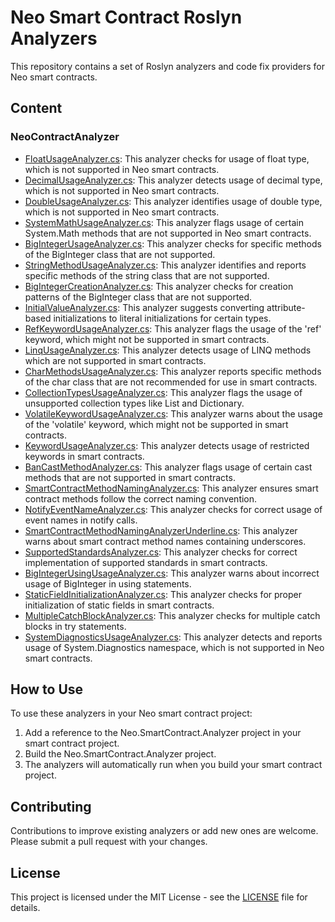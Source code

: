 # Neo Smart Contract Roslyn Analyzers

This repository contains a set of Roslyn analyzers and code fix providers for Neo smart contracts.

## Content
### NeoContractAnalyzer

- [FloatUsageAnalyzer.cs](NeoContractAnalyzer/FloatUsageAnalyzer.cs): This analyzer checks for usage of float type, which is not supported in Neo smart contracts.
- [DecimalUsageAnalyzer.cs](NeoContractAnalyzer/DecimalUsageAnalyzer.cs): This analyzer detects usage of decimal type, which is not supported in Neo smart contracts.
- [DoubleUsageAnalyzer.cs](NeoContractAnalyzer/DoubleUsageAnalyzer.cs): This analyzer identifies usage of double type, which is not supported in Neo smart contracts.
- [SystemMathUsageAnalyzer.cs](NeoContractAnalyzer/SystemMathUsageAnalyzer.cs): This analyzer flags usage of certain System.Math methods that are not supported in Neo smart contracts.
- [BigIntegerUsageAnalyzer.cs](NeoContractAnalyzer/BigIntegerUsageAnalyzer.cs): This analyzer checks for specific methods of the BigInteger class that are not supported.
- [StringMethodUsageAnalyzer.cs](NeoContractAnalyzer/StringMethodUsageAnalyzer.cs): This analyzer identifies and reports specific methods of the string class that are not supported.
- [BigIntegerCreationAnalyzer.cs](NeoContractAnalyzer/BigIntegerCreationAnalyzer.cs): This analyzer checks for creation patterns of the BigInteger class that are not supported.
- [InitialValueAnalyzer.cs](NeoContractAnalyzer/InitialValueAnalyzer.cs): This analyzer suggests converting attribute-based initializations to literal initializations for certain types.
- [RefKeywordUsageAnalyzer.cs](NeoContractAnalyzer/RefKeywordUsageAnalyzer.cs): This analyzer flags the usage of the 'ref' keyword, which might not be supported in smart contracts.
- [LinqUsageAnalyzer.cs](NeoContractAnalyzer/LinqUsageAnalyzer.cs): This analyzer detects usage of LINQ methods which are not supported in smart contracts.
- [CharMethodsUsageAnalyzer.cs](NeoContractAnalyzer/CharMethodsUsageAnalyzer.cs): This analyzer reports specific methods of the char class that are not recommended for use in smart contracts.
- [CollectionTypesUsageAnalyzer.cs](NeoContractAnalyzer/CollectionTypesUsageAnalyzer.cs): This analyzer flags the usage of unsupported collection types like List and Dictionary.
- [VolatileKeywordUsageAnalyzer.cs](NeoContractAnalyzer/VolatileKeywordUsageAnalyzer.cs): This analyzer warns about the usage of the 'volatile' keyword, which might not be supported in smart contracts.
- [KeywordUsageAnalyzer.cs](NeoContractAnalyzer/KeywordUsageAnalyzer.cs): This analyzer detects usage of restricted keywords in smart contracts.
- [BanCastMethodAnalyzer.cs](NeoContractAnalyzer/BanCastMethodAnalyzer.cs): This analyzer flags usage of certain cast methods that are not supported in smart contracts.
- [SmartContractMethodNamingAnalyzer.cs](NeoContractAnalyzer/SmartContractMethodNamingAnalyzer.cs): This analyzer ensures smart contract methods follow the correct naming convention.
- [NotifyEventNameAnalyzer.cs](NeoContractAnalyzer/NotifyEventNameAnalyzer.cs): This analyzer checks for correct usage of event names in notify calls.
- [SmartContractMethodNamingAnalyzerUnderline.cs](NeoContractAnalyzer/SmartContractMethodNamingAnalyzerUnderline.cs): This analyzer warns about smart contract method names containing underscores.
- [SupportedStandardsAnalyzer.cs](NeoContractAnalyzer/SupportedStandardsAnalyzer.cs): This analyzer checks for correct implementation of supported standards in smart contracts.
- [BigIntegerUsingUsageAnalyzer.cs](NeoContractAnalyzer/BigIntegerUsingUsageAnalyzer.cs): This analyzer warns about incorrect usage of BigInteger in using statements.
- [StaticFieldInitializationAnalyzer.cs](NeoContractAnalyzer/StaticFieldInitializationAnalyzer.cs): This analyzer checks for proper initialization of static fields in smart contracts.
- [MultipleCatchBlockAnalyzer.cs](NeoContractAnalyzer/MultipleCatchBlockAnalyzer.cs): This analyzer checks for multiple catch blocks in try statements.
- [SystemDiagnosticsUsageAnalyzer.cs](NeoContractAnalyzer/SystemDiagnosticsUsageAnalyzer.cs): This analyzer detects and reports usage of System.Diagnostics namespace, which is not supported in Neo smart contracts.


## How to Use

To use these analyzers in your Neo smart contract project:

1. Add a reference to the Neo.SmartContract.Analyzer project in your smart contract project.
2. Build the Neo.SmartContract.Analyzer project.
3. The analyzers will automatically run when you build your smart contract project.

## Contributing

Contributions to improve existing analyzers or add new ones are welcome. Please submit a pull request with your changes.

## License

This project is licensed under the MIT License - see the [LICENSE](LICENSE) file for details.
